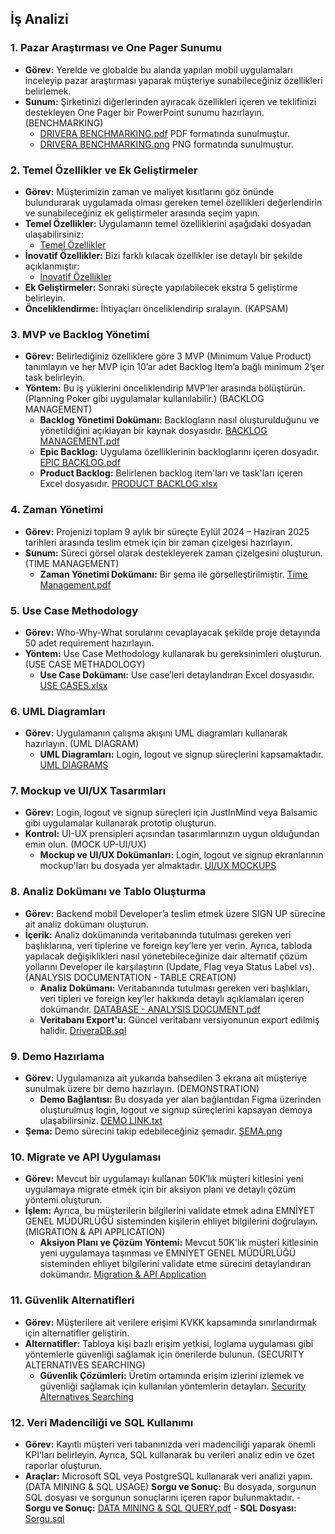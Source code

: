 ## İş Analizi

### 1. Pazar Araştırması ve One Pager Sunumu
- **Görev:** Yerelde ve globalde bu alanda yapılan mobil uygulamaları inceleyip pazar araştırması yaparak müşteriye sunabileceğiniz özellikleri belirlemek.
- **Sunum:** Şirketinizi diğerlerinden ayıracak özellikleri içeren ve teklifinizi destekleyen One Pager bir PowerPoint sunumu hazırlayın. (BENCHMARKING)
    - [DRIVERA BENCHMARKING.pdf](1.BENCMARKING/DRIVERA%20BENCHMARKING.pdf) PDF formatında sunulmuştur.
    - [DRIVERA BENCHMARKING.png](1.BENCMARKING/DRIVERA%20BENCHMARKING.png) PNG formatında sunulmuştur.

### 2. Temel Özellikler ve Ek Geliştirmeler
- **Görev:** Müşterimizin zaman ve maliyet kısıtlarını göz önünde bulundurarak uygulamada olması gereken temel özellikleri değerlendirin ve sunabileceğiniz ek geliştirmeler arasında seçim yapın.
- **Temel Özellikler:** Uygulamanın temel özelliklerini aşağıdaki dosyadan ulaşabilirsiniz:
    - [Temel Özellikler](2.APPLICATION%20FEATURES/Temel%20Özellikler)
- **İnovatif Özellikler:** Bizi farklı kılacak özellikler ise detaylı bir şekilde açıklanmıştır:
    - [İnovatif Özellikler](2.APPLICATION%20FEATURES/%C4%B0novatif%20%C3%96zellikler)
- **Ek Geliştirmeler:** Sonraki süreçte yapılabilecek ekstra 5 geliştirme belirleyin.
- **Önceliklendirme:** İhtiyaçları önceliklendirip sıralayın. (KAPSAM)

### 3. MVP ve Backlog Yönetimi
- **Görev:** Belirlediğiniz özelliklere göre 3 MVP (Minimum Value Product) tanımlayın ve her MVP için 10’ar adet Backlog Item’a bağlı minimum 2’şer task belirleyin.
- **Yöntem:** Bu iş yüklerini önceliklendirip MVP’ler arasında bölüştürün. (Planning Poker gibi uygulamalar kullanılabilir.) (BACKLOG MANAGEMENT)
    - **Backlog Yönetimi Dokümanı:** Backlogların nasıl oluşturulduğunu ve yönetildiğini açıklayan bir kaynak dosyasıdır. [BACKLOG MANAGEMENT.pdf](3.BACKLOGS%20MANAGEMENT/BACKLOG%20MANAGEMENT%.pdf)
    - **Epic Backlog:** Uygulama özelliklerinin backloglarını içeren dosyadır. [EPIC BACKLOG.pdf](3.BACKLOGS%20MANAGEMENT/EPIC%20BACKLOG.pdf)
    - **Product Backlog:** Belirlenen backlog item'ları ve task'ları içeren Excel dosyasıdır. [PRODUCT BACKLOG.xlsx](3.BACKLOGS%20MANAGEMENT/PRODUCT%20BACKLOG.xlsx)

### 4. Zaman Yönetimi
- **Görev:** Projenizi toplam 9 aylık bir süreçte Eylül 2024 – Haziran 2025 tarihleri arasında teslim etmek için bir zaman çizelgesi hazırlayın.
- **Sunum:** Süreci görsel olarak destekleyerek zaman çizelgesini oluşturun. (TIME MANAGEMENT)
    - **Zaman Yönetimi Dokümanı:** Bir şema ile görselleştirilmiştir. [Time Management.pdf](4.TIME%20MANAGEMENT/Time%20Management.pdf)

### 5. Use Case Methodology
- **Görev:** Who-Why-What sorularını cevaplayacak şekilde proje detayında 50 adet requirement hazırlayın.
- **Yöntem:** Use Case Methodology kullanarak bu gereksinimleri oluşturun. (USE CASE METHADOLOGY)
    - **Use Case Dokümanı:** Use case’leri detaylandıran Excel dosyasıdır. [USE CASES.xlsx](5.USE%20CASE%20METHODOLOGY/USE%20CASES.xlsx)

### 6. UML Diagramları
- **Görev:** Uygulamanın çalışma akışını UML diagramları kullanarak hazırlayın. (UML DIAGRAM)
    - **UML Diagramları:** Login, logout ve signup süreçlerini kapsamaktadır. [UML DIAGRAMS](6.UML%20DIAGRAM)

### 7. Mockup ve UI/UX Tasarımları
- **Görev:** Login, logout ve signup süreçleri için JustInMind veya Balsamic gibi uygulamalar kullanarak prototip oluşturun.
- **Kontrol:** UI-UX prensipleri açısından tasarımlarınızın uygun olduğundan emin olun. (MOCK UP-UI/UX)
    - **Mockup ve UI/UX Dokümanları:** Login, logout ve signup ekranlarının mockup'ları bu dosyada yer almaktadır. [UI/UX MOCKUPS](7.MOCKUP%20-%20UI%26UX%20PRINCIPLES)

### 8. Analiz Dokümanı ve Tablo Oluşturma
- **Görev:** Backend mobil Developer’a teslim etmek üzere SIGN UP sürecine ait analiz dokümanı oluşturun.
- **İçerik:** Analiz dokümanında veritabanında tutulması gereken veri başlıklarına, veri tiplerine ve foreign key’lere yer verin. Ayrıca, tabloda yapılacak değişiklikleri nasıl yönetebileceğinize dair alternatif çözüm yollarını Developer ile karşılaştırın (Update, Flag veya Status Label vs). (ANALYSIS DOCUMENTATION - TABLE CREATION)
    - **Analiz Dokümanı:** Veritabanında tutulması gereken veri başlıkları, veri tipleri ve foreign key’ler hakkında detaylı açıklamaları içeren dokümandır. [DATABASE - ANALYSIS DOCUMENT.pdf](8.DATABASE%20-%20ANAYSIS%20DOCUMENT%20FOR%20BACKEND/DATABASE%20-%20ANALYSIS%20DOCUMENT.pdf)
    - **Veritabanı Export'u:** Güncel veritabanı versiyonunun export edilmiş halidir. [DriveraDB.sql](8.DATABASE%20-%20ANAYSIS%20DOCUMENT%20FOR%20BACKEND/DriveraDB.sql)

### 9. Demo Hazırlama
- **Görev:** Uygulamanıza ait yukarıda bahsedilen 3 ekrana ait müşteriye sunulmak üzere bir demo hazırlayın. (DEMONSTRATION)
    - **Demo Bağlantısı:** Bu dosyada yer alan bağlantıdan Figma üzerinden oluşturulmuş login, logout ve signup süreçlerini kapsayan demoya ulaşabilirsiniz. [DEMO LINK.txt](9.MOCKUPS%20(DEMO)/DEMO%20LINK.txt)
- **Şema:** Demo sürecini takip edebileceğiniz şemadır. [ŞEMA.png](9.MOCKUPS%20(DEMO)/%C5%9EEMA.png)

### 10. Migrate ve API Uygulaması
- **Görev:** Mevcut bir uygulamayı kullanan 50K’lık müşteri kitlesini yeni uygulamaya migrate etmek için bir aksiyon planı ve detaylı çözüm yöntemi oluşturun.
- **İşlem:** Ayrıca, bu müşterilerin bilgilerini validate etmek adına EMNİYET GENEL MÜDÜRLÜĞÜ sisteminden kişilerin ehliyet bilgilerini doğrulayın. (MIGRATION & API APPLICATION)
    - **Aksiyon Planı ve Çözüm Yöntemi:** Mevcut 50K'lık müşteri kitlesinin yeni uygulamaya taşınması ve EMNİYET GENEL MÜDÜRLÜĞÜ sisteminden ehliyet bilgilerini validate etme sürecini detaylandıran dokümandır. [Migration & API Application](10.MIGRATION%20&%20API%20APPLICATION)

### 11. Güvenlik Alternatifleri
- **Görev:** Müşterilere ait verilere erişimi KVKK kapsamında sınırlandırmak için alternatifler geliştirin.
- **Alternatifler:** Tabloya kişi bazlı erişim yetkisi, loglama uygulaması gibi yöntemlerle güvenliği sağlamak için önerilerde bulunun. (SECURITY ALTERNATIVES SEARCHING)
    - **Güvenlik Çözümleri:** Üretim ortamında erişim izlerini izlemek ve güvenliği sağlamak için kullanılan yöntemlerin detayları. [Security Alternatives Searching](11.SECURITY%20ALTERNATIVES%20SEARCHING)

### 12. Veri Madenciliği ve SQL Kullanımı
- **Görev:** Kayıtlı müşteri veri tabanınızda veri madenciliği yaparak önemli KPI'ları belirleyin. Ayrıca, SQL kullanarak bu verileri analiz edin ve özet raporlar oluşturun.
- **Araçlar:** Microsoft SQL veya PostgreSQL kullanarak veri analizi yapın. (DATA MINING & SQL USAGE)
    **Sorgu ve Sonuç:** Bu dosyada, sorgunun SQL dosyası ve sorgunun sonuçlarını içeren rapor bulunmaktadır.
      - **Sorgu ve Sonuç:** [DATA MINING & SQL QUERY.pdf](12.DATA%20MINING%20&%20SQL%20USING/DATA%20MINING%20&%20SQL%20QUERY.pdf)
      - **SQL Dosyası:** [Sorgu.sql](12.DATA%20MINING%20&%20SQL%20USING/Sorgu.sql)

